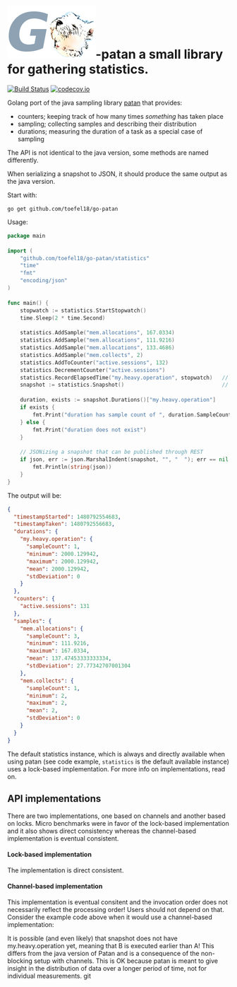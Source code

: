 # ![patan-logo](go-patan.png)-patan a small library for gathering statistics.

[![Build Status](https://travis-ci.org/toefel18/go-patan.svg?branch=master)](https://travis-ci.org/toefel18/go-patan) [![codecov.io](https://codecov.io/github/toefel18/go-patan/coverage.svg?branch=master "coverage")](https://codecov.io/github/toefel18/go-patan)

Golang port of the java sampling library [patan](https://github.com/toefel18/patan) that provides: 
  - counters; keeping track of how many times *something* has taken place
  - sampling; collecting samples and describing their distribution
  - durations; measuring the duration of a task as a special case of sampling
  
The API is not identical to the java version, some methods are named differently. 

When serializing a snapshot to JSON, it should produce the same output as the java version.

Start with:
```
go get github.com/toefel18/go-patan
```
  
Usage:
```go
package main

import (
    "github.com/toefel18/go-patan/statistics"
    "time"
    "fmt"
    "encoding/json"
)

func main() {
    stopwatch := statistics.StartStopwatch()
    time.Sleep(2 * time.Second)

    statistics.AddSample("mem.allocations", 167.0334)
    statistics.AddSample("mem.allocations", 111.9216)
    statistics.AddSample("mem.allocations", 133.4686)
    statistics.AddSample("mem.collects", 2)
    statistics.AddToCounter("active.sessions", 132)
    statistics.DecrementCounter("active.sessions")
    statistics.RecordElapsedTime("my.heavy.operation", stopwatch)   // A
    snapshot := statistics.Snapshot()                               // B

    duration, exists := snapshot.Durations()["my.heavy.operation"]
    if exists {
        fmt.Print("duration has sample count of ", duration.SampleCount()) // samplecount = 1
    } else {
        fmt.Print("duration does not exist")
    }

    // JSONizing a snapshot that can be published through REST
    if json, err := json.MarshalIndent(snapshot, "", "  "); err == nil {
        fmt.Println(string(json))
    }
}
```
The output will be:
```json
{
  "timestampStarted": 1480792554683,
  "timestampTaken": 1480792556683,
  "durations": {
    "my.heavy.operation": {
      "sampleCount": 1,
      "minimum": 2000.129942,
      "maximum": 2000.129942,
      "mean": 2000.129942,
      "stdDeviation": 0
    }
  },
  "counters": {
    "active.sessions": 131
  },
  "samples": {
    "mem.allocations": {
      "sampleCount": 3,
      "minimum": 111.9216,
      "maximum": 167.0334,
      "mean": 137.47453333333334,
      "stdDeviation": 27.77342707001304
    },
    "mem.collects": {
      "sampleCount": 1,
      "minimum": 2,
      "maximum": 2,
      "mean": 2,
      "stdDeviation": 0
    }
  }
}
```

The default statistics instance, which is always and directly available when using patan (see code example, `statistics` 
is the default available instance) uses a lock-based implementation. For more info on implementations, read on.

## API implementations
There are two implementations, one based on channels and another based on locks. Micro benchmarks 
were in favor of the lock-based implementation and it also shows direct consistency whereas the 
channel-based implementation is eventual consistent. 

#### Lock-based  implementation
The implementation is direct consistent.

#### Channel-based  implementation
This implementation is eventual consitent and the invocation order does not necessarily reflect the 
processing order! Users should not depend on that. Consider the example code above when it would
use a channel-based implementation:

It is possible (and even likely) that snapshot does not have my.heavy.operation yet, meaning that
B is executed earlier than A! This differs from the java version of Patan and is a consequence
of the non-blocking setup with channels. This is OK because patan is meant to give insight in
the distribution of data over a longer period of time, not for individual measurements.
git 